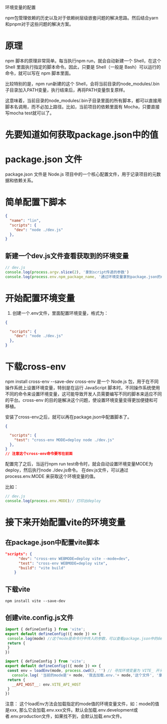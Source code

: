 环境变量的配置




npm包管理依赖的历史以及对于依赖树层级嵌套问题的解决思路。然后结合yarn和pnpm对于这些问题的解决方案。

# 原理
npm 脚本的原理非常简单。每当执行npm run，就会自动新建一个 Shell，在这个 Shell 里面执行指定的脚本命令。因此，只要是 Shell（一般是 Bash）可以运行的命令，就可以写在 npm 脚本里面。

比较特别的是，npm run新建的这个 Shell，会将当前目录的node_modules/.bin子目录加入PATH变量，执行结束后，再将PATH变量恢复原样。

这意味着，当前目录的node_modules/.bin子目录里面的所有脚本，都可以直接用脚本名调用，而不必加上路径。比如，当前项目的依赖里面有 Mocha，只要直接写mocha test就可以了。




# 先要知道如何获取package.json中的值

# package.json 文件
package.json 文件是 Node.js 项目中的一个核心配置文件，用于记录项目的元数据和依赖关系。

# 简单配置下脚本

``` json
{
  "name": "lin",
  "scripts": {
    "dev": "node ./dev.js"
  },
}

```
## 新建一个dev.js文件查看获取到的环境变量

``` js
// dev.js
console.log(process.argv.slice(2), '拿到script传递的参数')
console.log(process.env.npm_package_name, '通过环境变量拿到package.json的name属性')
```

# 开始配置环境变量
1. 创建一个.env文件，里面配置环境变量，格式为：

``` json
{

  "scripts": {
    "dev": "node ./dev.js"
  },
}

```


# 下载cross-env
npm install cross-env --save-dev
cross-env 是一个 Node.js 包，用于在不同操作系统上设置环境变量，特别是在运行 JavaScript 脚本时。不同操作系统使用不同的命令来设置环境变量，这可能导致开发人员需要编写不同的脚本来适应不同的平台。cross-env 的目的是解决这个问题，使设置环境变量变得更加便捷和可移植。

安装了cross-env之后，就可以再在package.json中配置脚本了。

``` json
{

  "scripts": {
    "test": "cross-env MODE=deploy node ./dev.js"
  },
}
// 注意这个cross-env命令要写在前面
```
配置完了之后，当运行npm run test命令时，就会自动设置环境变量MODE为deploy，然后执行node ./dev.js命令。
在dev.js文件，可以通过 process.env.MODE 来获取这个环境变量的值。

比如：
``` js
// dev.js
console.log(process.env.MODE)// 打印出deploy
```


# 接下来开始配置vite的环境变量
## 在package.json中配置vite脚本
``` json
"scripts": {
      "dev": "cross-env WEBMODE=deploy vite --mode=dev",
      "test": "cross-env WEBMODE=deploy vite",
      "build": "vite build"
    }
```
## 下载vite
```
npm install vite --save-dev
```

## 创建vite.config.js文件
 ``` js
import { defineConfig } from 'vite';
export default defineConfig(({ mode }) => {
  console.log(mode) //这个mode是命令行中传入的参数，可以查看package.json中的dev脚本，如果没有配置，默认是development，生产环境是production
  return {
  }
})
```

 ``` js
import { defineConfig } from 'vite';
export default defineConfig(({ mode }) => {
  const env = loadEnv(mode, process.cwd(), '') // 寻找环境变量为 VITE_ 开头的变量
    console.log( '当前的mode是'+ mode, '我去加载.env.'+ mode,'这个文件', '拿到环境变量了'+env.VITE_API_HOST)
  return {
    __API_HOST__: env.VITE_API_HOST
  }
})
```
注意： 这个loadEnv方法会加载指定的mode值的环境变量文件，如：mode的值是xxx, 那么它会加载.env.xxx文件。默认会加载.env.development或者.env.production文件，如果找不到，会默认加载.env文件。

